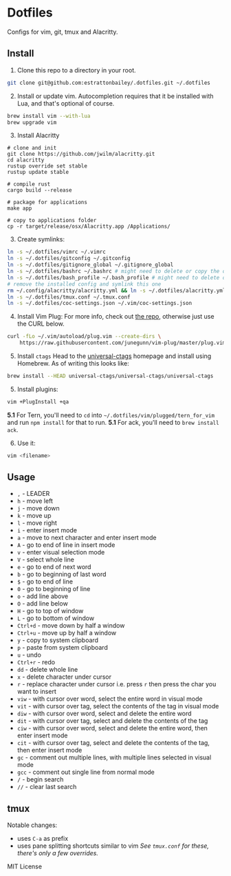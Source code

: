 # Dotfiles
Configs for vim, git, tmux and Alacritty.

## Install
1. Clone this repo to a directory in your root.
```bash
git clone git@github.com:estrattonbailey/.dotfiles.git ~/.dotfiles
```

2. Install or update vim. Autocompletion requires that it be installed with Lua, and that's optional of course.
```bash
brew install vim --with-lua
brew upgrade vim
```

3. Install Alacritty
```
# clone and init
git clone https://github.com/jwilm/alacritty.git
cd alacritty
rustup override set stable
rustup update stable

# compile rust
cargo build --release

# package for applications
make app

# copy to applications folder
cp -r target/release/osx/Alacritty.app /Applications/
```

3. Create symlinks:
```bash
ln -s ~/.dotfiles/vimrc ~/.vimrc
ln -s ~/.dotfiles/gitconfig ~/.gitconfig
ln -s ~/.dotfiles/gitignore_global ~/.gitignore_global
ln -s ~/.dotfiles/bashrc ~/.bashrc # might need to delete or copy the old one
ln -s ~/.dotfiles/bash_profile ~/.bash_profile # might need to delete or copy the old one
# remove the installed config and symlink this one
rm ~/.config/alacritty/alacritty.yml && ln -s ~/.dotfiles/alacritty.yml ~/.config/alacritty/alacritty.yml
ln -s ~/.dotfiles/tmux.conf ~/.tmux.conf
ln -s ~/.dotfiles/coc-settings.json ~/.vim/coc-settings.json
```

4. Install Vim Plug:
For more info, check out [the repo](https://github.com/junegunn/vim-plug), otherwise just use the CURL below.
```bash
curl -fLo ~/.vim/autoload/plug.vim --create-dirs \
    https://raw.githubusercontent.com/junegunn/vim-plug/master/plug.vim
```

5. Install `ctags`
Head to the [universal-ctags](https://github.com/universal-ctags/ctags) homepage
and install using Homebrew. As of writing this looks like:
```bash
brew install --HEAD universal-ctags/universal-ctags/universal-ctags
```

5. Install plugins:
```bash
vim +PlugInstall +qa
```

**5.1** For Tern, you'll need to `cd` into `~/.dotfiles/vim/plugged/tern_for_vim` and run `npm install` for that to run.
**5.1** For ack, you'll need to `brew install ack`.

6. Use it:
```bash
vim <filename>
```

## Usage
- `,` - LEADER 
- `h` - move left
- `j` - move down
- `k` - move up
- `l` - move right
- `i` - enter insert mode
- `a` - move to next character and enter insert mode
- `A` - go to end of line in insert mode
- `v` - enter visual selection mode
- `V` - select whole line 
- `e` - go to end of next word
- `b` - go to beginning of last word
- `$` - go to end of line
- `0` - go to beginning of line
- `o` - add line above
- `O` - add line below
- `H` - go to top of window
- `L` - go to bottom of window
- `Ctrl+d` - move down by half a window
- `Ctrl+u` - move up by half a window
- `y` - copy to system clipboard
- `p` - paste from system clipboard
- `u` - undo
- `Ctrl+r` - redo
- `dd` - delete whole line
- `x` - delete character under cursor
- `r` - replace character under cursor i.e. press `r` then press the char you want to insert
- `viw` - with cursor over word, select the entire word in visual mode
- `vit` - with cursor over tag, select the contents of the tag in visual mode
- `diw` - with cursor over word, select and delete the entire word
- `dit` - with cursor over tag, select and delete the contents of the tag
- `ciw` - with cursor over word, select and delete the entire word, then enter insert mode
- `cit` - with cursor over tag, select and delete the contents of the tag, then enter insert mode
- `gc` - comment out multiple lines, with multiple lines selected in visual mode
- `gcc` - comment out single line from normal mode
- `/` - begin search
- `//` - clear last search

## tmux
Notable changes:
- uses `C-a` as prefix
- uses pane splitting shortcuts similar to vim
*See `tmux.conf` for these, there's only a few overrides.*

MIT License

